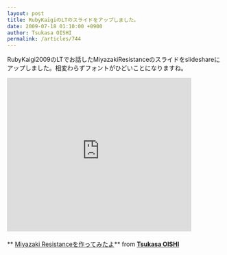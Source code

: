```yaml
---
layout: post
title: RubyKaigiのLTのスライドをアップしました。
date: 2009-07-18 01:10:00 +0900
author: Tsukasa OISHI
permalink: /articles/744
---
```


RubyKaigi2009のLTでお話したMiyazakiResistanceのスライドをslideshareにアップしました。相変わらずフォントがひどいことになりますね。
<iframe src="https://www.slideshare.net/slideshow/embed_code/1735288" width="427" height="356" frameborder="0" marginwidth="0" marginheight="0" scrolling="no" style="border:1px solid #CCC;border-width:1px 1px 0;margin-bottom:5px" allowfullscreen> </iframe>

 ** [Miyazaki Resistanceを作ってみたよ](https://www.slideshare.net/tsukasa.oishi/miyazaki-resistance "Miyazaki Resistanceを作ってみたよ")** from **[Tsukasa OISHI](https://www.slideshare.net/tsukasa.oishi)** 
